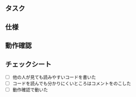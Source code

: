 <!--
不要な場合は削除してください
-->

## タスク

<!--
何を実装しますか？
-->

## 仕様

<!--
どのようにを実装しましたか？
-->

## 動作確認

<!--
何をチェックしましたか？
-->

## チェックシート
- [ ] 他の人が見ても読みやすいコードを書いた
- [ ] コードを読んでも分かりにくいところはコメントをのこした
- [ ] 動作確認で動いた
